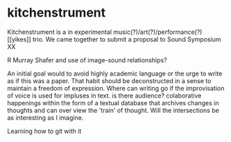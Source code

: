 # kitchenstrument

Kitchenstrument is a in experimental music(?)/art(?)/performance(?) [[yikes]] trio. We came together to submit a proposal to  Sound Symposium XX

R Murray Shafer and use of image-sound relationships?

An initial goal would to avoid highly academic language or the urge to write as if this was a paper. That habit should be deconstructed in a sense to maintain a freedom of expression. Where can writing go if the improvisation of voice is used for impluses in text. is there audience? colaborative happenings within the form of a textual database that archives changes in thoughts and can over view the 'train' of thought. Will the intersections be as interesting as I imagine. 

Learning how to git with it 
